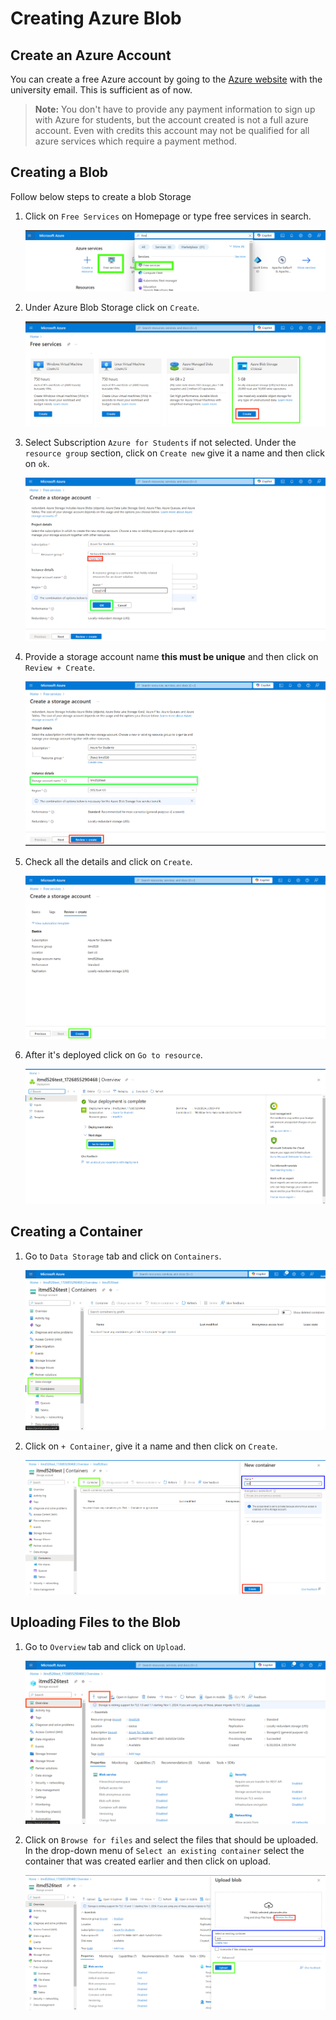 # Creating Azure Blob

## Create an Azure Account

You can create a free Azure account by going to the [Azure website](https://azure.microsoft.com/en-us/free/students) with the university email. This is sufficient as of now.
> **Note:** You don't have to provide any payment information to sign up with Azure for students, but the account created is not a full azure account. Even with credits this account may not be qualified for all azure services which require a payment method. 

## Creating a Blob

Follow below steps to create a blob Storage

1. Click on `Free Services` on Homepage or type free services in search.

    ![](./images/free-services.png)

2. Under Azure Blob Storage click on `Create`.

    ![](./images/Azure%20Blob%20storage.png)

3. Select Subscription `Azure for Students` if not selected. Under the `resource group` section, click on `Create new` give it a name and then click on `ok`.

    ![](./images/create-resource-group.png)

4. Provide a storage account name **this must be unique** and then click on `Review + Create`.

    ![](./images/account-name.png)

5. Check all the details and click on `Create`.

    ![](./images/create.png)

6. After it's deployed click on `Go to resource`.

    ![](./images/goto-resource.png)

## Creating a Container

1. Go to `Data Storage` tab and click on `Containers`.

    ![](./images/data-storage.png)

2. Click on `+ Container`, give it a name and then click on `Create`.

    ![](./images/createcontainer.png)
 
## Uploading Files to the Blob

1. Go to `Overview` tab and click on `Upload`.

    ![](./images/overview.png)

2. Click on `Browse for files` and select the files that should be uploaded. In the drop-down menu of `Select an existing container` select the container that was created earlier and then click on upload.

    ![](./images/upload.png)